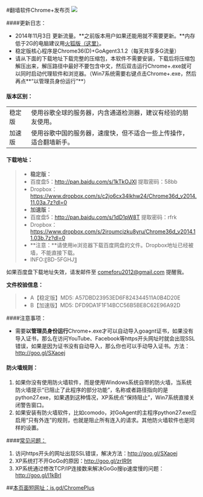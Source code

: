 #翻墙软件Chrome+发布页 ![](https://oq1gjg.bl3301.livefilestore.com/y2mlLXDCNxE4Puvrh_LvWZjKjFJWNvFh1qLCNBpKa_ykS9zlKUsqg2lImG3Tje3vbcsJt9TWo3BLvQP5Bs8xM_hLPpT3mvfZEcjo6e4sfZqSoM7F4Tr2GuZ2rOGGGzLdFgc/chrome48.ico?psid=1)

####更新日志：
* 2014年11月3日 更新流量。**之前版本用户如果还能用就不需要更新。**内存低于2G的电脑建议用[火狐版（这里）](https://github.com/comeforu2012/truth/wiki/FirefoxPlus)。
* 稳定版核心程序是Chrome36(D)+GoAgent3.1.2（每天共享多G流量）
* 请从下面的下载地址下载完整的压缩包，本软件不需要安装，下载后将压缩包解压出来，解压路径中最好不要包含中文，然后双击运行Chrome+.exe就可以同时启动代理软件和浏览器。（Win7系统需要右键点击Chrome+.exe，然后再点**“以管理员身份运行”**）

#### 版本区别：
<table>
<tbody>
<tr>
<td>稳定版</td>
<td align="left">使用谷歌全球的服务器，内含通道检测器，建议有经验的朋友使用。</td>
</tr>
<tr>
<td>加速版</td>
<td align="left">使用谷歌中国的服务器，速度快，但不适合一些上传操作，适合翻墙新手。</td>
</tr>
</tbody>
</table>

#### 下载地址：
> * **稳定版：** 
>  * 百度盘5：http://pan.baidu.com/s/1kTkOJXl 提取密码：58bb
>  * Dropbox：https://www.dropbox.com/s/c2jo6cx34lkhw24/Chrome36d_v2014.11.03a.7z?dl=0
> * **加速版：**
>  * 百度盘5：http://pan.baidu.com/s/1dD1pW8T 提取密码：rfrk
>  * Dropbox：https://www.dropbox.com/s/2iroumcjzku8yru/Chrome36d_v2014.11.03b.7z?dl=0
> * **注意：**请使用ie浏览器下载百度网盘的文件。Dropbox地址已经被墙，不能直接下载。
> * INFO:〖BD-5FGHJ〗

如果百度盘下载地址失效，请发邮件至 comeforu2012@gmail.com 提醒我。

**文件校验信息：**
> * A【稳定版】MD5: A57DBD23953ED6F824344511A0B4D20E
> * B【加速版】MD5: DFD9DA1F1F14BCC56B5BE8C62E96A92D

####注意事项：
* 需要**以管理员身份运行**Chrome+.exe才可以自动导入goagnt证书，如果没有导入证书，那么在访问YouTube、Facebook等https开头网址时就会出现SSL错误，如果是因为证书没有自动导入，那么你也可以手动导入证书。方法：http://goo.gl/SXaoej

#### 防火墙规则：
1. 如果你没有使用防火墙软件，而是使用Windows系统自带的防火墙，当系统防火墙提示“已阻止了此程序的部分功能”，名称或者路径指向的是python27.exe，如果遇到这种情况，XP系统点“保持阻止”，Win7系统直接关闭警告窗口。
2. 如果安装有防火墙软件，比如comodo，对GoAgent的主程序python27.exe应启用“只有外连”的规则，也就是阻止所有连入的请求。其他防火墙软件也是同样的设置。

####[常见问题：](https://github.com/comeforu2012/FQ_FAQ/wiki)

1. 访问https开头的网址出现SSL错误，解决方法：http://goo.gl/SXaoej
2. XP系统打不开GoGo的原因：http://goo.gl/zrIR9t
3. XP系统通过修改TCP/IP连接数来解决GoGo搜ip速度慢的问题：http://goo.gl/l1kBrl

##[本页面短网址：is.gd/ChromePlus](http://is.gd/ChromePlus)